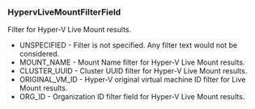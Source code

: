 ### HypervLiveMountFilterField
Filter for Hyper-V Live Mount results.

- UNSPECIFIED - Filter is not specified. Any filter text would
 not be considered.
- MOUNT_NAME - Mount Name filter for Hyper-V Live Mount results.
- CLUSTER_UUID - Cluster UUID filter for Hyper-V Live Mount results.
- ORIGINAL_VM_ID - Hyper-V original virtual machine ID filter for Live Mount results.
- ORG_ID - Organization ID filter field for Hyper-V
 Live Mount results.
